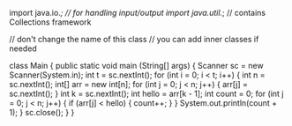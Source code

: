 import java.io.*; // for handling input/output
import java.util.*; // contains Collections framework

// don't change the name of this class
// you can add inner classes if needed


class Main {
    public static void main (String[] args) {
        Scanner sc = new Scanner(System.in);
        int t = sc.nextInt();
        for (int i = 0; i < t; i++) {
            int n = sc.nextInt();
            int[] arr = new int[n];
            for (int j = 0; j < n; j++) {
                arr[j] = sc.nextInt();
            }
            int k = sc.nextInt();
            int hello = arr[k - 1];
            int count = 0;
            for (int j = 0; j < n; j++) {
                if (arr[j] < hello) {
                    count++;
                }
            }
            System.out.println(count + 1);
        }
        sc.close();
    }
}